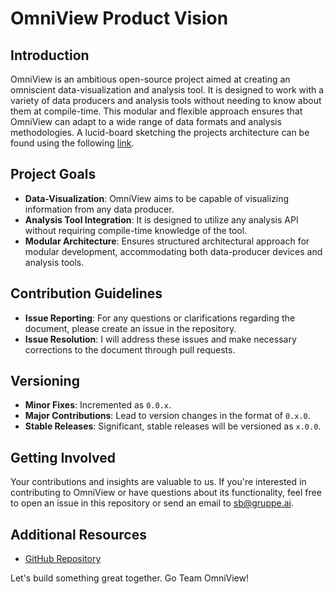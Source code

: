 # OmniView Product Vision

## Introduction
OmniView is an ambitious open-source project aimed at creating an omniscient data-visualization and analysis tool. It is designed to work with a variety of data producers and analysis tools without needing to know about them at compile-time. This modular and flexible approach ensures that OmniView can adapt to a wide range of data formats and analysis methodologies.
A lucid-board sketching the projects architecture can be found using the following [link](https://lucid.app/lucidspark/f2b616fc-c8ab-4c97-bcba-d4285714820d/edit?invitationId=inv_2b7dfaea-3482-4fc2-a369-3738fb0a8a39).

## Project Goals
- **Data-Visualization**: OmniView aims to be capable of visualizing information from any data producer.
- **Analysis Tool Integration**: It is designed to utilize any analysis API without requiring compile-time knowledge of the tool.
- **Modular Architecture**: Ensures structured architectural approach for modular development, accommodating both data-producer devices and analysis tools.

## Contribution Guidelines
- **Issue Reporting**: For any questions or clarifications regarding the document, please create an issue in the repository.
- **Issue Resolution**: I will address these issues and make necessary corrections to the document through pull requests.

## Versioning
- **Minor Fixes**: Incremented as `0.0.x`.
- **Major Contributions**: Lead to version changes in the format of `0.x.0`.
- **Stable Releases**: Significant, stable releases will be versioned as `x.0.0`.

## Getting Involved
Your contributions and insights are valuable to us. If you're interested in contributing to OmniView or have questions about its functionality, feel free to open an issue in this repository or send an email to [sb@gruppe.ai](mailto:sb@gruppe.ai).

## Additional Resources
- [GitHub Repository](https://github.com/skunkforce/OmniView-Product-Vision)

Let's build something great together. Go Team OmniView!
